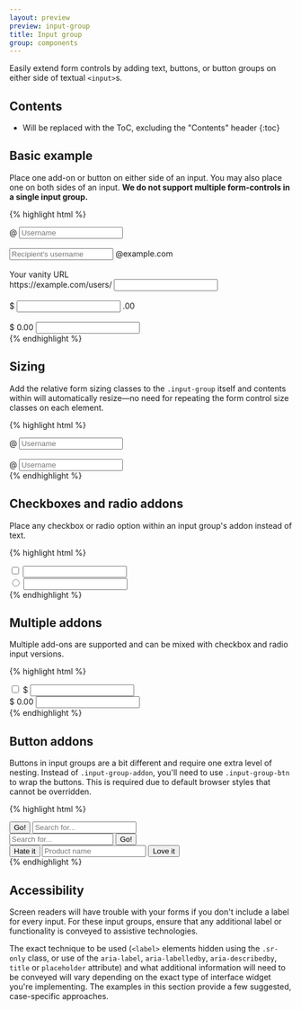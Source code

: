 ```yaml
---
layout: preview
preview: input-group
title: Input group
group: components
---
```


Easily extend form controls by adding text, buttons, or button groups on either side of textual `<input>`s.

## Contents

* Will be replaced with the ToC, excluding the "Contents" header
{:toc}

## Basic example

Place one add-on or button on either side of an input. You may also place one on both sides of an input. **We do not support multiple form-controls in a single input group.**

{% highlight html %}
<div class="input-group">
  <span class="input-group-addon" id="basic-addon1">@</span>
  <input type="text" class="form-control" placeholder="Username" aria-describedby="basic-addon1">
</div>
<br>
<div class="input-group">
  <input type="text" class="form-control" placeholder="Recipient's username" aria-describedby="basic-addon2">
  <span class="input-group-addon" id="basic-addon2">@example.com</span>
</div>
<br>
<label for="basic-url">Your vanity URL</label>
<div class="input-group">
  <span class="input-group-addon" id="basic-addon3">https://example.com/users/</span>
  <input type="text" class="form-control" id="basic-url" aria-describedby="basic-addon3">
</div>
<br>
<div class="input-group">
  <span class="input-group-addon">$</span>
  <input type="text" class="form-control" aria-label="Amount (to the nearest dollar)">
  <span class="input-group-addon">.00</span>
</div>
<br>
<div class="input-group">
  <span class="input-group-addon">$</span>
  <span class="input-group-addon">0.00</span>
  <input type="text" class="form-control" aria-label="Amount (to the nearest dollar)">
</div>
{% endhighlight %}

## Sizing

Add the relative form sizing classes to the `.input-group` itself and contents within will automatically resize—no need for repeating the form control size classes on each element.

{% highlight html %}
<div class="input-group input-group-lg">
  <span class="input-group-addon" id="sizing-addon1">@</span>
  <input type="text" class="form-control" placeholder="Username" aria-describedby="sizing-addon1">
</div>
<br>
<div class="input-group">
  <span class="input-group-addon" id="sizing-addon2">@</span>
  <input type="text" class="form-control" placeholder="Username" aria-describedby="sizing-addon2">
</div>
{% endhighlight %}

## Checkboxes and radio addons

Place any checkbox or radio option within an input group's addon instead of text.

{% highlight html %}
<div class="input-group">
  <span class="input-group-addon">
    <input type="checkbox" aria-label="Checkbox for following text input">
  </span>
  <input type="text" class="form-control" aria-label="Text input with checkbox">
</div>

<div class="input-group">
  <span class="input-group-addon">
    <input type="radio" aria-label="Radio button for following text input">
  </span>
  <input type="text" class="form-control" aria-label="Text input with radio button">
</div>
{% endhighlight %}

## Multiple addons

Multiple add-ons are supported and can be mixed with checkbox and radio input versions.

{% highlight html %}
<div class="input-group">
  <span class="input-group-addon">
    <input type="checkbox" aria-label="Checkbox for following text input">
  </span>
  <span class="input-group-addon">$</span>
  <input type="text" class="form-control" aria-label="Text input with checkbox">
</div>

<div class="input-group">
  <span class="input-group-addon">$</span>
  <span class="input-group-addon">0.00</span>
  <input type="text" class="form-control" aria-label="Text input with radio button">
</div>
{% endhighlight %}


## Button addons

Buttons in input groups are a bit different and require one extra level of nesting. Instead of `.input-group-addon`, you'll need to use `.input-group-btn` to wrap the buttons. This is required due to default browser styles that cannot be overridden.

{% highlight html %}
<div class="input-group">
  <span class="input-group-btn">
    <button class="btn btn-secondary" type="button">Go!</button>
  </span>
  <input type="text" class="form-control" placeholder="Search for...">
</div>

<div class="input-group">
  <input type="text" class="form-control" placeholder="Search for...">
  <span class="input-group-btn">
    <button class="btn btn-secondary" type="button">Go!</button>
  </span>
</div>

<div class="input-group">
  <span class="input-group-btn">
    <button class="btn btn-secondary" type="button">Hate it</button>
  </span>
  <input type="text" class="form-control" placeholder="Product name">
  <span class="input-group-btn">
    <button class="btn btn-secondary" type="button">Love it</button>
  </span>
</div>
{% endhighlight %}

## Accessibility

Screen readers will have trouble with your forms if you don't include a label for every input. For these input groups, ensure that any additional label or functionality is conveyed to assistive technologies.

The exact technique to be used (`<label>` elements hidden using the `.sr-only` class, or use of the `aria-label`, `aria-labelledby`, `aria-describedby`, `title` or `placeholder` attribute) and what additional information will need to be conveyed will vary depending on the exact type of interface widget you're implementing. The examples in this section provide a few suggested, case-specific approaches.
